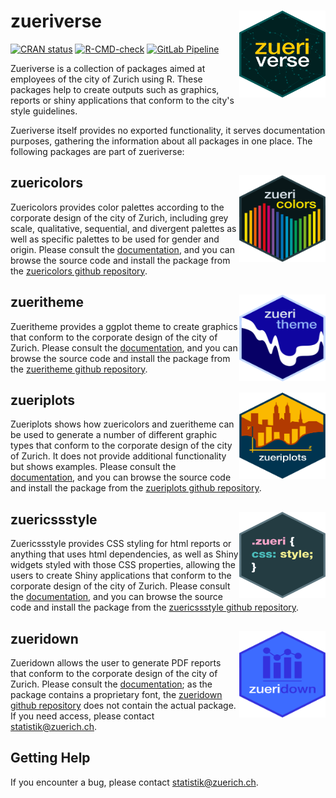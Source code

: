 # zueriverse <img src="man/figures/Hexagon_zueriverse.png" alt="Hexagon logo for zueriverse R package" align="right" height="138.5" width="138.5"/>

<!-- badges: start -->
[![CRAN status](https://www.r-pkg.org/badges/version/zueriverse)](https://CRAN.R-project.org/package=zueriverse)
[![R-CMD-check](https://github.com/StatistikStadtZuerich/zueriverse/actions/workflows/R-CMD-check.yaml/badge.svg)](https://github.com/StatistikStadtZuerich/zueriverse/actions/workflows/R-CMD-check.yaml)
[![GitLab Pipeline](https://cmp-sdlc.stzh.ch/OE-7035/ssz-da/libraries/zueriverse/zueriverse/badges/main/pipeline.svg?key_text=GitlabPipeline&key_width=100)](https://cmp-sdlc.stzh.ch/OE-7035/ssz-da/libraries/zueriverse/zueriverse/badges/main/pipeline.svg?key_text=GitLabPipeline&key_width=100)
<!-- badges: end -->

Zueriverse is a collection of packages aimed at employees of the city of Zurich using R. These packages help to create outputs such as graphics, reports or shiny applications that conform to the city's style guidelines. 

Zueriverse itself provides no exported functionality, it serves documentation purposes, gathering the information about all packages in one place. The following packages are part of zueriverse:

## zuericolors <img src="man/figures/Hexagon_zuericolors.png" alt="Hexagon logo for zuericolors R package" align="right" height="138.5" width="138.5"/>

Zuericolors provides color palettes according to the corporate design of the city of Zurich, including grey scale, qualitative, sequential, and divergent palettes as well as specific palettes to be used for gender and origin.
Please consult the [documentation](https://statistikstadtzuerich.github.io/zuericolors/), and you can browse the source code and install the package from the [zuericolors github repository](https://github.com/StatistikStadtZuerich/zuericolors).

## zueritheme <img src="man/figures/Hexagon_zueritheme.png" alt="Hexagon logo for zueritheme R package" align="right" height="138.5" width="138.5"/>

Zueritheme provides a ggplot theme to create graphics that conform to the corporate design of the city of Zurich.
Please consult the [documentation](https://statistikstadtzuerich.github.io/zueritheme/), and you can browse the source code and install the package from the [zueritheme github repository](https://github.com/StatistikStadtZuerich/zueritheme).

## zueriplots <img src="man/figures/Hexagon_zueriplots.png" alt="Hexagon logo for zueriplots R package" align="right" height="138.5" width="138.5"/>

Zueriplots shows how zuericolors and zueritheme can be used to generate a number of different graphic types that conform to the corporate design of the city of Zurich. It does not provide additional functionality but shows examples.
Please consult the [documentation](https://statistikstadtzuerich.github.io/zueriplots/), and you can browse the source code and install the package from the [zueriplots github repository](https://github.com/StatistikStadtZuerich/zueriplots).

## zuericssstyle <img src="man/figures/Hexagon_zuericssstyle.png" alt="Hexagon logo for zueriplots R package" align="right" height="138.5" width="138.5"/>

Zuericssstyle provides CSS styling for html reports or anything that uses html dependencies, as well as Shiny widgets styled with those CSS properties, allowing the users to create Shiny applications that conform to the corporate design of the city of Zurich.
Please consult the [documentation](https://statistikstadtzuerich.github.io/zuericssstyle/), and you can browse the source code and install the package from the [zuericssstyle github repository](https://github.com/StatistikStadtZuerich/zuericssstyle).

## zueridown <img src="man/figures/Hexagon_zueridown.png" alt="Hexagon logo for zueridown R package" align="right" height="138.5" width="138.5"/>

Zueridown allows the user to generate PDF reports that conform to the corporate design of the city of Zurich.
Please consult the [documentation](https://statistikstadtzuerich.github.io/zueridown/); as the package contains a proprietary font, the [zueridown github repository](https://github.com/StatistikStadtZuerich/zueridown) does not contain the actual package. If you need access, please contact [statistik@zuerich.ch](mailto:statistik@zuerich.ch).

## Getting Help
If you encounter a bug, please contact [statistik@zuerich.ch](mailto:statistik@zuerich.ch).
